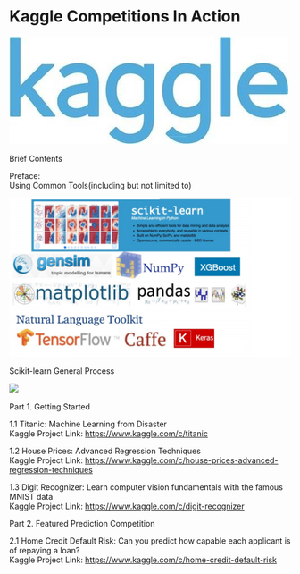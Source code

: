 # Kaggle Competitions In Action  

![](/material/images/kaggle_log.jpg)

Brief Contents
  
Preface:  
Using Common Tools(including but not limited to)        

![](/material/images/tools.png)   

Scikit-learn General Process    

![](/material/images/scikit_learn.jpg)   
  
Part 1. Getting Started

1.1 Titanic: Machine Learning from Disaster  
Kaggle Project Link: https://www.kaggle.com/c/titanic  

1.2 House Prices: Advanced Regression Techniques  
Kaggle Project Link: https://www.kaggle.com/c/house-prices-advanced-regression-techniques  

1.3 Digit Recognizer: Learn computer vision fundamentals with the famous MNIST data  
Kaggle Project Link: https://www.kaggle.com/c/digit-recognizer  
  
Part 2. Featured Prediction Competition  
  
2.1 Home Credit Default Risk: Can you predict how capable each applicant is of repaying a loan?  
Kaggle Project Link: https://www.kaggle.com/c/home-credit-default-risk  
